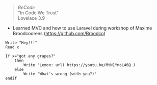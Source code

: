 > *BeCode* <br/>
"In Code We Trust" <br/>
Lovelace 3.9 <br/>


 - Learned MVC and how to use Laravel during workshop of Maxime Broodcoorens (https://github.com/Broodco)



~~~
Write "Hey!!!"
Read x

If x="got any grapes?"
	then
		Write "Lemon: url( https://youtu.be/MtN1YnoL46Q )
	else
		Write "What's wrong (with you?)"
endif
~~~
